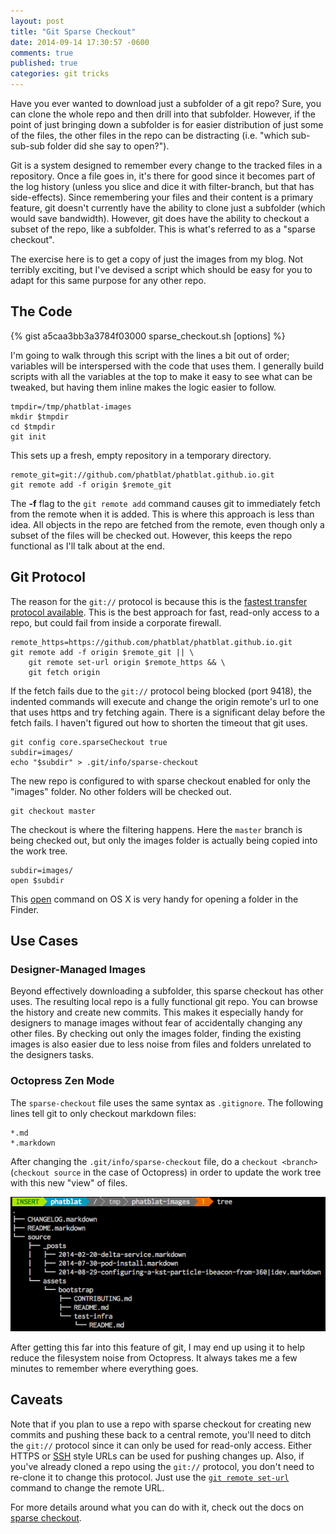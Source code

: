 ```yaml
---
layout: post
title: "Git Sparse Checkout"
date: 2014-09-14 17:30:57 -0600
comments: true
published: true
categories: git tricks
---
```


Have you ever wanted to download just a subfolder of a git repo? Sure, you can clone the whole repo and then drill into that subfolder. However, if the point of just bringing down a subfolder is for easier distribution of just some of the files, the other files in the repo can be distracting (i.e. "which sub-sub-sub folder did she say to open?").

<!-- more -->

Git is a system designed to remember every change to the tracked files in a repository. Once a file goes in, it's there for good since it becomes part of the log history (unless you slice and dice it with filter-branch, but that has side-effects). Since remembering your files and their content is a primary feature, git doesn't currently have the ability to clone just a subfolder (which would save bandwidth). However, git does have the ability to checkout a subset of the repo, like a subfolder. This is what's referred to as a "sparse checkout".

The exercise here is to get a copy of just the images from my blog. Not terribly exciting, but I've devised a script which should be easy for you to adapt for this same purpose for any other repo.

## The Code

{% gist a5caa3bb3a3784f03000 sparse_checkout.sh [options] %}

I'm going to walk through this script with the lines a bit out of order; variables will be interspersed with the code that uses them. I generally build scripts with all the variables at the top to make it easy to see what can be tweaked, but having them inline makes the logic easier to follow.

```
tmpdir=/tmp/phatblat-images
mkdir $tmpdir
cd $tmpdir
git init
```

This sets up a fresh, empty repository in a temporary directory.

```
remote_git=git://github.com/phatblat/phatblat.github.io.git
git remote add -f origin $remote_git
```

The **-f** flag to the `git remote add` command causes git to immediately fetch from the remote when it is added. This is where this approach is less than idea. All objects in the repo are fetched from the remote, even though only a subset of the files will be checked out. However, this keeps the repo functional as I'll talk about at the end.

## Git Protocol

The reason for the `git://` protocol is because this is the [fastest transfer protocol available](http://git-scm.com/book/en/Git-on-the-Server-The-Protocols#The-Git-Protocol). This is the best approach for fast, read-only access to a repo, but could fail from inside a corporate firewall.

```
remote_https=https://github.com/phatblat/phatblat.github.io.git
git remote add -f origin $remote_git || \
	git remote set-url origin $remote_https && \
	git fetch origin
```

If the fetch fails due to the `git://` protocol being blocked (port 9418), the indented commands will execute and change the origin remote's url to one that uses https and try fetching again. There is a significant delay before the fetch fails. I haven't figured out how to shorten the timeout that git uses.

```
git config core.sparseCheckout true
subdir=images/
echo "$subdir" > .git/info/sparse-checkout
```

The new repo is configured to with sparse checkout enabled for only the "images" folder. No other folders will be checked out.

```
git checkout master
```

The checkout is where the filtering happens. Here the `master` branch is being checked out, but only the images folder is actually being copied into the work tree.

```
subdir=images/
open $subdir
```

This [open](https://developer.apple.com/library/mac/documentation/Darwin/Reference/ManPages/man1/open.1.html) command on OS X is very handy for opening a folder in the Finder.

## Use Cases

### Designer-Managed Images

Beyond effectively downloading a subfolder, this sparse checkout has other uses. The resulting local repo is a fully functional git repo. You can browse the history and create new commits. This makes it especially handy for designers to manage images without fear of accidentally changing any other files. By checking out only the images folder, finding the existing images is also easier due to less noise from files and folders unrelated to the designers tasks.

### Octopress Zen Mode

The `sparse-checkout` file uses the same syntax as `.gitignore`. The following lines tell git to only checkout markdown files:

```
*.md
*.markdown
```

After changing the `.git/info/sparse-checkout` file, do a `checkout <branch>` (`checkout source` in the case of Octopress) in order to update the work tree with this new "view" of files.

<img class="center" src="/images/git-sparse-checkout-markdown.png" alt="'an image from OS X Terminal showing a tree of only markdown files'" title="Sparse checkout of only markdown files">

After getting this far into this feature of git, I may end up using it to help reduce the filesystem noise from Octopress. It always takes me a few minutes to remember where everything goes.

## Caveats

Note that if you plan to use a repo with sparse checkout for creating new commits and pushing these back to a central remote, you'll need to ditch the `git://` protocol since it can only be used for read-only access. Either HTTPS or [SSH](https://help.github.com/articles/which-remote-url-should-i-use#cloning-with-ssh) style URLs can be used for pushing changes up. Also, if you've already cloned a repo using the `git://` protocol, you don't need to re-clone it to change this protocol. Just use the [`git remote set-url`](https://help.github.com/articles/changing-a-remote-s-url) command to change the remote URL.

For more details around what you can do with it, check out the docs on [sparse checkout](http://git-scm.com/docs/git-read-tree#_sparse_checkout).
